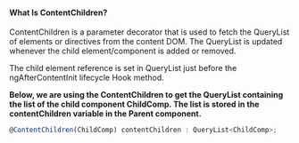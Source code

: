 #### What Is ContentChildren?

ContentChildren is a parameter decorator that is used to fetch the QueryList of elements or directives from the content DOM. The QueryList is updated whenever the child element/component is added or removed.

The child element reference is set in QueryList just before the ngAfterContentInit lifecycle Hook method.

**Below, we are using the ContentChildren to get the QueryList containing the list of the child component ChildComp. The list is stored in the contentChildren variable in the Parent component.**

```ts
@ContentChildren(ChildComp) contentChildren : QueryList<ChildComp>;

```
